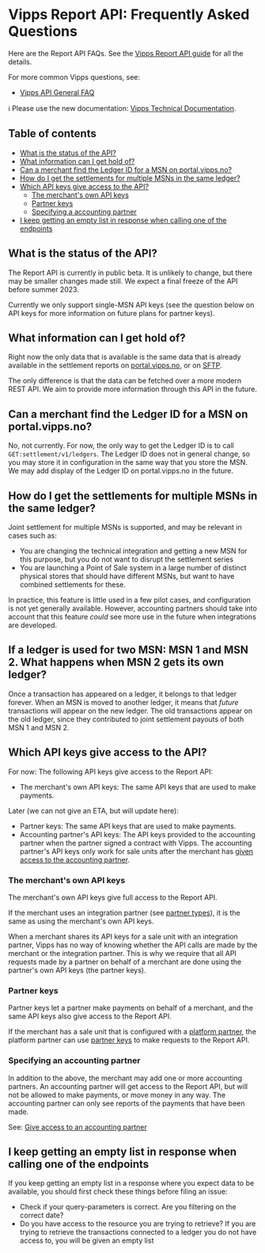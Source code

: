 <!-- START_METADATA
---
title: FAQ
sidebar_position: 60
pagination_prev: Null
pagination_next: Null
---
END_METADATA -->

# Vipps Report API: Frequently Asked Questions

Here are the Report API FAQs.
See the
[Vipps Report API guide](./api-guide/README.md)
for all the details.

For more common Vipps questions, see:

* [Vipps API General FAQ](https://vippsas.github.io/vipps-developer-docs/docs/vipps-developers/faqs)

<!-- START_COMMENT -->

ℹ️ Please use the new documentation:
[Vipps Technical Documentation](https://vippsas.github.io/vipps-developer-docs/docs/APIs/report-api).

## Table of contents

* [What is the status of the API?](#what-is-the-status-of-the-api)
* [What information can I get hold of?](#what-information-can-i-get-hold-of)
* [Can a merchant find the Ledger ID for a MSN on portal.vipps.no?](#can-a-merchant-find-the-ledger-id-for-a-msn-on-portalvippsno)
* [How do I get the settlements for multiple MSNs in the same ledger?](#how-do-i-get-the-settlements-for-multiple-msns-in-the-same-ledger)
* [Which API keys give access to the API?](#which-api-keys-give-access-to-the-api)
  * [The merchant's own API keys](#the-merchants-own-api-keys)
  * [Partner keys](#partner-keys)
  * [Specifying a accounting partner](#specifying-a-accounting-partner)
 * [I keep getting an empty list in response when calling one of the endpoints](#i-keep-getting-an-empty-list-in-response-when-calling-one-of-the-endpoints)

<!-- END_COMMENT -->

## What is the status of the API?

The Report API is currently in public beta.
It is unlikely to change, but
there may be smaller changes made still. We expect a final freeze of the
API before summer 2023.

Currently we only support single-MSN API keys (see the question below
on API keys for more information on future plans for partner keys).

## What information can I get hold of?

Right now the only data that is available is the same data that is already
available in the settlement reports on
[portal.vipps.no](https://portal.vipps.no),
or on
[SFTP](https://vippsas.github.io/vipps-developer-docs/docs/vipps-developers/settlements/sftp-report-service).

The only difference is that the data can be fetched over a more modern REST API.
We aim to provide more information through this API in the future.

## Can a merchant find the Ledger ID for a MSN on portal.vipps.no?

No, not currently. For now,
the only way to get the Ledger ID is to call `GET:settlement/v1/ledgers`.
The Ledger ID does not in general change, so you may store it in configuration
in the same way that you store the MSN.
We may add display of the Ledger ID on portal.vipps.no in the future.

## How do I get the settlements for multiple MSNs in the same ledger?

Joint settlement for multiple MSNs is supported, and may be relevant
in cases such as:
* You are changing the technical integration and getting a new MSN
  for this purpose, but you do not want to disrupt the settlement
  series
* You are launching a Point of Sale system in a large number of distinct
  physical stores that should have different MSNs, but want to have
  combined settlements for these.

In practice, this feature is little used in a few pilot cases, and
configuration is not yet generally available.
However, accounting partners should take into account that this feature
*could* see more use in the future when integrations are developed.

## If a ledger is used for two MSN: MSN 1 and MSN 2. What happens when MSN 2 gets its own ledger?

Once a transaction has appeared on a ledger, it belongs to that ledger forever.
When an MSN is moved to another ledger, it means that *future* transactions
will appear on the new ledger. The old transactions appear on the old ledger,
since they contributed to joint settlement payouts of both MSN 1 and MSN 2.

## Which API keys give access to the API?

For now: The following API keys give access to the Report API:

* The merchant's own API keys: The same API keys that are used to make payments.

Later (we can not give an ETA, but will update here):

* Partner keys: The same API keys that are used to make payments.
* Accounting partner's API keys: The API keys provided to the accounting partner
  when the partner signed a contract with Vipps. The accounting partner's
  API keys only work for sale units after the merchant has
  [given access to the accounting partner](./api-guide/overview.md#give-access-to-an-accounting-partner).

### The merchant's own API keys

The merchant's own API keys give full access to the Report API.

If the merchant uses an integration partner (see
[partner types](https://vippsas.github.io/vipps-developer-docs/docs/vipps-partner/#partner-types)),
it is the same as using the merchant's own API keys.

When a merchant shares its API keys for a sale unit with an integration partner,
Vipps has no way of knowing whether the API calls are made by the merchant or
the integration partner.
This is why we require that all API requests made by a partner on behalf of a
merchant are done using the partner's own API keys (the partner keys).

### Partner keys

Partner keys let a partner make payments on behalf of a merchant, and the same API keys
also give access to the Report API.

If the merchant has a sale unit that is configured with a
[platform partner](https://vippsas.github.io/vipps-developer-docs/docs/vipps-partner/#partner-types),
the platform partner can use
[partner keys](https://vippsas.github.io/vipps-developer-docs/docs/vipps-partner/partner-keys)
to make requests to the Report API.

### Specifying an accounting partner

In addition to the above, the merchant may add one or more accounting partners.
An accounting partner will get access to the Report API, but will not be allowed
to make payments, or move money in any way. The accounting partner can only see
reports of the payments that have been made.

See:
[Give access to an accounting partner](./api-guide/overview.md#give-access-to-an-accounting-partner)

## I keep getting an empty list in response when calling one of the endpoints

If you keep getting an empty list in a response where you expect data to be available, you should first check these things before filing an issue:

* Check if your query-parameters is correct. Are you filtering on the correct date?
* Do you have access to the resource you are trying to retrieve? If you are trying to retrieve the transactions connected to a ledger you do not have access to, you will be given an empty list
